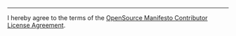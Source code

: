 
---

I hereby agree to the terms of the [OpenSource Manifesto Contributor License Agreement](https://github.com/os-manifest/content/blob/master/CONTRIBUTING.md#opensource-manifesto-contributor-license-agreement).